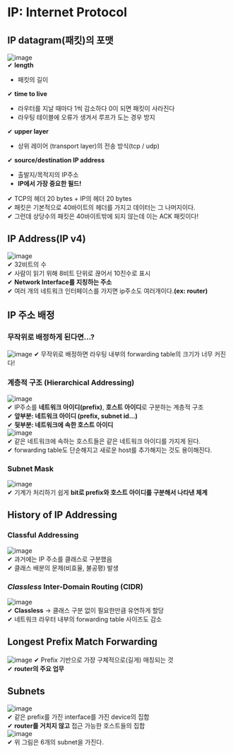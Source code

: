 # IP: Internet Protocol  
## IP datagram(패킷)의 포맷
![image](https://user-images.githubusercontent.com/109324637/196198321-4f6909a6-94df-4064-b88c-749c8558a761.png)  
✔ **length**    
- 패킷의 길이  
  
✔ **time to live**  
- 라우터를 지날 때마다 1씩 감소하다 0이 되면 패킷이 사라진다
- 라우팅 테이블에 오류가 생겨서 루프가 도는 경우 방지  
  
✔ **upper layer**  
- 상위 레이어 (transport layer)의 전송 방식(tcp / udp)
  
✔ **source/destination IP address**
- 출발지/목적지의 IP주소  
- **IP에서 가장 중요한 필드!**  
  
✔ TCP의 헤더 20 bytes + IP의 헤더 20 bytes    
✔ 패킷은 기본적으로 40바이트의 헤더를 가지고 데이터는 그 나머지이다.  
✔ 그런데 상당수의 패킷은 40바이트밖에 되지 않는데 이는 ACK 패킷이다!  
## IP Address(IP v4)
![image](https://user-images.githubusercontent.com/109324637/196199997-912f678e-c9e4-4476-8f8b-4a4779d1a727.png)  
✔ 32비트의 수  
✔ 사람이 읽기 위해 8비트 단위로 끊어서 10진수로 표시  
✔ **Network Interface를 지칭하는 주소**  
✔ 여러 개의 네트워크 인터페이스를 가지면 ip주소도 여러개이다.**(ex: router)**  
## IP 주소 배정
### 무작위로 배정하게 된다면...?
![image](https://user-images.githubusercontent.com/109324637/196201261-3257de56-24b8-4c05-9d03-cb8526abd006.png)
✔ 무작위로 배정하면 라우팅 내부의 forwarding table의 크기가 너무 커진다!  
### 계층적 구조 (Hierarchical Addressing)
![image](https://user-images.githubusercontent.com/109324637/196201116-51b9c9d3-f81b-498b-8346-6ee2fdf57e4b.png)  
✔ IP주소를 **네트워크 아이디(prefix)**, **호스트 아이디**로 구분하는 계층적 구조  
✔ **앞부분: 네트워크 아이디 (prefix, subnet id...)**    
✔ **뒷부분: 네트워크에 속한 호스트 아이디**    
![image](https://user-images.githubusercontent.com/109324637/196202645-38b1f406-059d-4cc6-adfb-c1b33ca5be3f.png)  
✔ 같은 네트워크에 속하는 호스트들은 같은 네트워크 아이디를 가지게 된다.   
✔ forwarding table도 단순해지고 새로운 host를 추가해지는 것도 용이해진다.
### Subnet Mask 
![image](https://user-images.githubusercontent.com/109324637/196201952-85b9566c-2d71-470b-853c-b64814840258.png)  
✔ 기계가 처리하기 쉽게 **bit로 prefix와 호스트 아이디를 구분해서 나타낸 체계**
## History of IP Addressing
### Classful Addressing
![image](https://user-images.githubusercontent.com/109324637/196203482-8b2a8d70-e250-4149-8783-9387938bd3ba.png)  
✔ 과거에는 IP 주소를 클래스로 구분했음  
✔ 클래스 배분의 문제(비효율, 불공평) 발생  
### ***Classless*** Inter-Domain Routing (CIDR)
![image](https://user-images.githubusercontent.com/109324637/196204746-581337be-95ab-4a70-ae77-5bed5e6bcaed.png)  
✔ **Classless** -> 클래스 구분 없이 필요한만큼 유연하게 할당  
✔ 네트워크 라우터 내부의 forwarding table 사이즈도 감소  
## Longest Prefix Match Forwarding
![image](https://user-images.githubusercontent.com/109324637/196206333-cb6d90d0-ab9f-46f3-ade4-6fe41660eedd.png)
✔ Prefix 기반으로 가장 구체적으로(길게) 매칭되는 것  
✔ **router의 주요 업무**  
## Subnets
![image](https://user-images.githubusercontent.com/109324637/196207470-c72f4eda-b597-4145-80c6-048bb99cf610.png)  
✔ 같은 prefix를 가진 interface를 가진 device의 집합  
✔ **router를 거치지 않고** 접근 가능한 호스트들의 집합  
![image](https://user-images.githubusercontent.com/109324637/196208323-905a80e6-93f2-485f-ad2e-85b34932f422.png)  
✔ 위 그림은 6개의 subnet을 가진다.  
